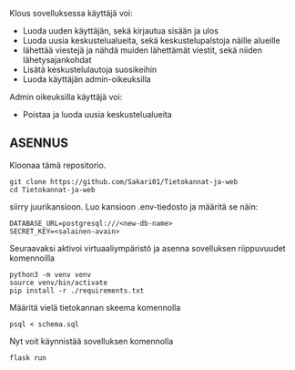 Klous sovelluksessa käyttäjä voi:
  - Luoda uuden käyttäjän, sekä kirjautua sisään ja ulos
  - Luoda uusia keskustelualueita, sekä keskustelupalstoja näille alueille
  - lähettää viestejä ja nähdä muiden lähettämät viestit, sekä niiden lähetysajankohdat
  - Lisätä keskustelulautoja suosikeihin
  - Luoda käyttäjän admin-oikeuksilla

Admin oikeuksilla käyttäjä voi:
  - Poistaa ja luoda uusia keskustelualueita


## ASENNUS

Kloonaa tämä repositorio.
```
git clone https://github.com/Sakari01/Tietokannat-ja-web
cd Tietokannat-ja-web
```
siirry juurikansioon. Luo kansioon .env-tiedosto ja määritä se näin:
```
DATABASE_URL=postgresql:///<new-db-name>
SECRET_KEY=<salainen-avain>
```
Seuraavaksi aktivoi virtuaaliympäristö ja asenna sovelluksen riippuvuudet komennoilla
```
python3 -m venv venv
source venv/bin/activate
pip install -r ./requirements.txt
```
Määritä vielä tietokannan skeema komennolla
```
psql < schema.sql
```
Nyt voit käynnistää sovelluksen komennolla
```
flask run
```

